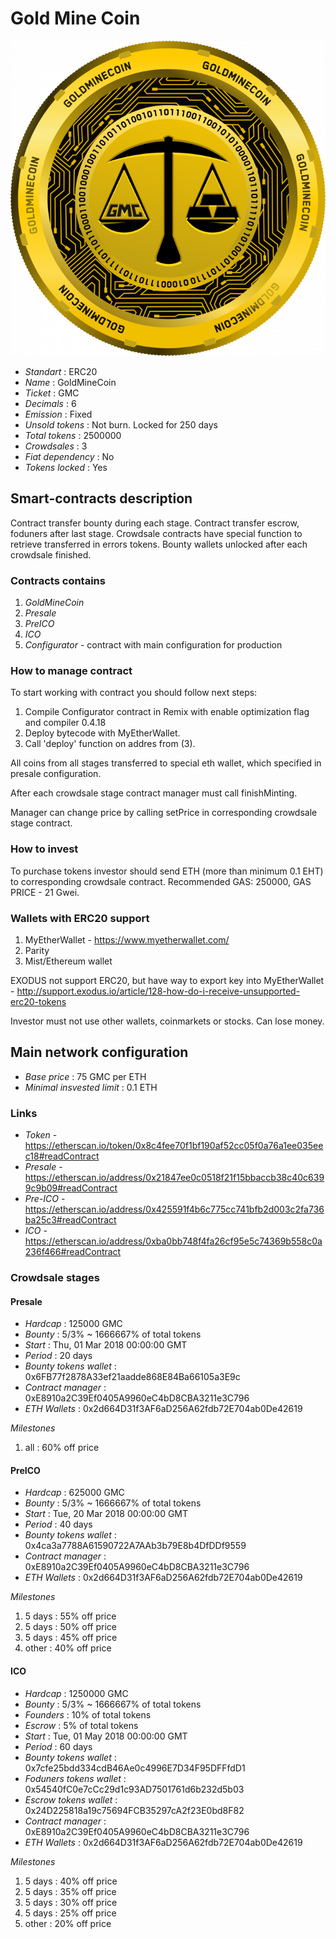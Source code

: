 <p align="center">
  <h1> Gold Mine Coin</h1>
  <img src="./logo.png">
</p>


* _Standart_        : ERC20
* _Name_            : GoldMineCoin
* _Ticket_          : GMC
* _Decimals_        : 6
* _Emission_        : Fixed
* _Unsold tokens_   : Not burn. Locked for 250 days
* _Total tokens_    : 2500000
* _Crowdsales_      : 3
* _Fiat dependency_ : No
* _Tokens locked_   : Yes

## Smart-contracts description

Contract transfer bounty during each stage. 
Contract transfer escrow, foduners after last stage. 
Crowdsale contracts have special function to retrieve transferred in errors tokens.
Bounty wallets unlocked after each crowdsale finished.

### Contracts contains
1. _GoldMineCoin_ 
2. _Presale_
3. _PreICO_
4. _ICO_
5. _Configurator_ - contract with main configuration for production

### How to manage contract
To start working with contract you should follow next steps:
1. Compile Configurator contract in Remix with enable optimization flag and compiler 0.4.18
2. Deploy bytecode with MyEtherWallet. 
3. Call 'deploy' function on addres from (3).

All coins from all stages transferred to special eth wallet, which specified in presale configuration.

After each crowdsale stage contract manager must call finishMinting. 

Manager can change price by calling setPrice in corresponding crowdsale stage contract.

### How to invest
To purchase tokens investor should send ETH (more than minimum 0.1 EHT) to corresponding crowdsale contract.
Recommended GAS: 250000, GAS PRICE - 21 Gwei.

### Wallets with ERC20 support
1. MyEtherWallet - https://www.myetherwallet.com/
2. Parity 
3. Mist/Ethereum wallet

EXODUS not support ERC20, but have way to export key into MyEtherWallet - http://support.exodus.io/article/128-how-do-i-receive-unsupported-erc20-tokens

Investor must not use other wallets, coinmarkets or stocks. Can lose money.

## Main network configuration

* _Base price_                 : 75 GMC per ETH
* _Minimal insvested limit_    : 0.1 ETH

### Links
* _Token_ - https://etherscan.io/token/0x8c4fee70f1bf190af52cc05f0a76a1ee035eec18#readContract
* _Presale_ - https://etherscan.io/address/0x21847ee0c0518f21f15bbaccb38c40c6399c9b09#readContract
* _Pre-ICO_ - https://etherscan.io/address/0x425591f4b6c775cc741bfb2d003c2fa736ba25c3#readContract
* _ICO_ - https://etherscan.io/address/0xba0bb748f4fa26cf95e5c74369b558c0a236f466#readContract

### Crowdsale stages

#### Presale
* _Hardcap_                    : 125000 GMC
* _Bounty_                     : 5/3% ~ 1666667% of total tokens
* _Start_                      : Thu, 01 Mar 2018 00:00:00 GMT 
* _Period_                     : 20 days
* _Bounty tokens wallet_       : 0x6FB77f2878A33ef21aadde868E84Ba66105a3E9c
* _Contract manager_           : 0xE8910a2C39Ef0405A9960eC4bD8CBA3211e3C796
* _ETH Wallets_                : 0x2d664D31f3AF6aD256A62fdb72E704ab0De42619

_Milestones_

1. all                         : 60% off price

#### PreICO
* _Hardcap_                    : 625000 GMC
* _Bounty_                     : 5/3% ~ 1666667% of total tokens
* _Start_                      : Tue, 20 Mar 2018 00:00:00 GMT
* _Period_                     : 40 days
* _Bounty tokens wallet_       : 0x4ca3a7788A61590722A7AAb3b79E8b4DfDDf9559
* _Contract manager_           : 0xE8910a2C39Ef0405A9960eC4bD8CBA3211e3C796
* _ETH Wallets_                : 0x2d664D31f3AF6aD256A62fdb72E704ab0De42619

_Milestones_

1. 5 days                      : 55% off price
2. 5 days                      : 50% off price
3. 5 days                      : 45% off price
4. other                       : 40% off price

#### ICO
* _Hardcap_                    : 1250000 GMC
* _Bounty_                     : 5/3% ~ 1666667% of total tokens
* _Founders_                   : 10% of total tokens
* _Escrow_                     : 5% of total tokens
* _Start_                      : Tue, 01 May 2018 00:00:00 GMT
* _Period_                     : 60 days
* _Bounty tokens wallet_       : 0x7cfe25bdd334cdB46Ae0c4996E7D34F95DFFfdD1
* _Foduners tokens wallet_     : 0x54540fC0e7cCc29d1c93AD7501761d6b232d5b03
* _Escrow tokens wallet_       : 0x24D225818a19c75694FCB35297cA2f23E0bd8F82
* _Contract manager_           : 0xE8910a2C39Ef0405A9960eC4bD8CBA3211e3C796
* _ETH Wallets_                : 0x2d664D31f3AF6aD256A62fdb72E704ab0De42619

_Milestones_

1. 5 days                      : 40% off price
2. 5 days                      : 35% off price
3. 5 days                      : 30% off price
3. 5 days                      : 25% off price
4. other                       : 20% off price



